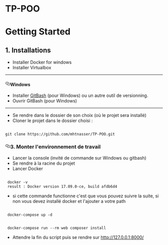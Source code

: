 # TP-POO
<h1>Getting Started</h1>
<h2>1. Installations</h2>
<ul>
<li>Installer Docker for windows</li>
<li>Installer Virtualbox</li>
</ul>
<hr></hr>
<h4><a href="#windows" aria-hidden="true" class="anchor" id="user-content-windows"><svg aria-hidden="true" class="octicon octicon-link" height="16" version="1.1" viewBox="0 0 16 16" width="16"><path fill-rule="evenodd" d="M4 9h1v1H4c-1.5 0-3-1.69-3-3.5S2.55 3 4 3h4c1.45 0 3 1.69 3 3.5 0 1.41-.91 2.72-2 3.25V8.59c.58-.45 1-1.27 1-2.09C10 5.22 8.98 4 8 4H4c-.98 0-2 1.22-2 2.5S3 9 4 9zm9-3h-1v1h1c1 0 2 1.22 2 2.5S13.98 12 13 12H9c-.98 0-2-1.22-2-2.5 0-.83.42-1.64 1-2.09V6.25c-1.09.53-2 1.84-2 3.25C6 11.31 7.55 13 9 13h4c1.45 0 3-1.69 3-3.5S14.5 6 13 6z"></path></svg></a>Windows</h4>
<ul>
<li>Installer <a href="https://git-for-windows.github.io/" rel="nofollow">GitBash</a> (pour Windows) ou un autre outil de versionning.</li>
<li>Ouvrir GitBash (pour Windows)</li>
</ul>
<hr></hr>
<ul>
<li>Se rendre dans le dossier de son choix (où le projet sera installé)</li>
<li>Cloner le projet dans le dossier choisi :</li>
</ul>
<pre><code>
git clone https://github.com/mhtnasser/TP-POO.git
</code></pre>
<h3><a href="#3-monter-la-machine-virtuelle" aria-hidden="true" class="anchor" id="user-content-3-monter-la-machine-virtuelle"><svg aria-hidden="true" class="octicon octicon-link" height="16" version="1.1" viewBox="0 0 16 16" width="16"><path fill-rule="evenodd" d="M4 9h1v1H4c-1.5 0-3-1.69-3-3.5S2.55 3 4 3h4c1.45 0 3 1.69 3 3.5 0 1.41-.91 2.72-2 3.25V8.59c.58-.45 1-1.27 1-2.09C10 5.22 8.98 4 8 4H4c-.98 0-2 1.22-2 2.5S3 9 4 9zm9-3h-1v1h1c1 0 2 1.22 2 2.5S13.98 12 13 12H9c-.98 0-2-1.22-2-2.5 0-.83.42-1.64 1-2.09V6.25c-1.09.53-2 1.84-2 3.25C6 11.31 7.55 13 9 13h4c1.45 0 3-1.69 3-3.5S14.5 6 13 6z"></path></svg></a>3. Monter l'environnement de travail</h3>
<ul>
<li>Lancer la console (invité de commande sur Windows ou gitbash)</li>
<li>Se rendre à la racine du projet</li>
<li>Lancer Docker</li>
</ul>
<pre><code>
 docker -v
 result : Docker version 17.09.0-ce, build afdb6d4
</code></pre>
<ul> <li>si cette commande functionne c'est que vous pouvez suivre la suite, si non vous devez installé docker et l'ajouter a votre path</li></ul>
<pre><code>
 docker-compose up -d
</code></pre>
<pre><code>
 docker-compose run --rm web composer install
</code></pre>
<ul>
<li>Attendre la fin du script puis se rendre sur <a href="http://127.0.0.1:8000/" rel="nofollow">http://127.0.0.1:8000/</a></li>
</ul>
